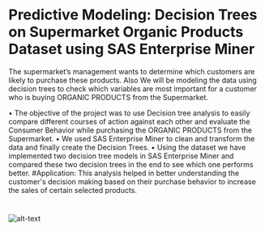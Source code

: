 # Predictive Modeling: Decision Trees on Supermarket Organic Products Dataset using SAS Enterprise Miner

The supermarket’s management wants to determine which customers are likely to purchase these products.
Also We will be modeling the data using decision trees to check which variables are most important for a customer who is buying ORGANIC PRODUCTS from the Supermarket.

• The objective of the project was to use Decision tree analysis to easily compare different courses of action against each other and evaluate the Consumer Behavior while purchasing the ORGANIC PRODUCTS from the Supermarket.
• We used SAS Enterprise Miner to clean and transform the data and finally create the Decision Trees.
• Using the dataset we have implemented two decision tree models in SAS Enterprise Miner and compared these two decision trees in the end to see which one performs better.
#Application: 
This analysis helped in better understanding the customer's decision making based on their purchase behavior to increase the sales of certain selected products.

#
![alt-text](dtree.gif)

